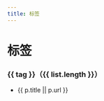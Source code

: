 ```yaml
---
title: 标签
---
```


<script setup>
import { data as posts } from '../../.vitepress/content/posts.data.js'

const tagMap = posts.reduce((acc, p) => {
  for (const t of p.tags || []) {
    (acc[t] ||= []).push(p)
  }
  return acc
}, /** @type {Record<string, any[]>} */ ({}))

const tags = Object.entries(tagMap).sort((a, b) => b[1].length - a[1].length)
</script>

# 标签

<div>
  <div v-for="[tag, list] in tags" :key="tag" style="margin-bottom:16px">
    <h3>{{ tag }}（{{ list.length }}）</h3>
    <ul>
      <li v-for="p in list" :key="p.url">
        <a :href="p.url">{{ p.title || p.url }}</a>
      </li>
    </ul>
  </div>
</div>